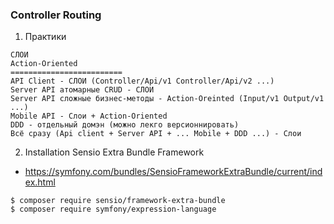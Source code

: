 ### Controller Routing 


1. Практики
```
СЛОИ
Action-Oriented
=========================
API Client - СЛОИ (Controller/Api/v1 Controller/Api/v2 ...)
Server API атомарные CRUD - СЛОИ
Server API сложные бизнес-методы - Action-Oreinted (Input/v1 Output/v1 ...)
Mobile API - Слои + Action-Oriented
DDD - отдельный домэн (можно лекго версионнировать)
Всё сразу (Api client + Server API + ... Mobile + DDD ...) - Слои
```


2. Installation Sensio Extra Bundle Framework 
- https://symfony.com/bundles/SensioFrameworkExtraBundle/current/index.html
```
$ composer require sensio/framework-extra-bundle
$ composer require symfony/expression-language
```